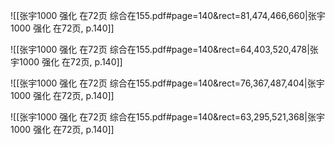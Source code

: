 ![[张宇1000 强化 在72页 综合在155.pdf#page=140&rect=81,474,466,660|张宇1000 强化 在72页, p.140]]



![[张宇1000 强化 在72页 综合在155.pdf#page=140&rect=64,403,520,478|张宇1000 强化 在72页, p.140]]



![[张宇1000 强化 在72页 综合在155.pdf#page=140&rect=76,367,487,404|张宇1000 强化 在72页, p.140]]



![[张宇1000 强化 在72页 综合在155.pdf#page=140&rect=63,295,521,368|张宇1000 强化 在72页, p.140]]